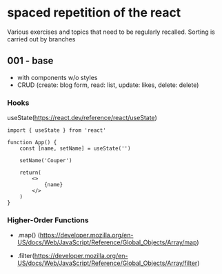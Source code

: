 # spaced repetition of the react

Various exercises and topics that need to be regularly recalled.
Sorting is carried out by branches

## 001 - base
- with components w/o styles
- CRUD (create: blog form, read: list, update: likes, delete: delete)

### Hooks
    
useState(https://react.dev/reference/react/useState)

    import { useState } from 'react'

    function App() {
        const [name, setName] = useState('')

        setName('Couper') 

        return(
            <>
                {name}
            </>
        )    
    }

### Higher-Order Functions
- .map() (https://developer.mozilla.org/en-US/docs/Web/JavaScript/Reference/Global_Objects/Array/map)

- .filter(https://developer.mozilla.org/en-US/docs/Web/JavaScript/Reference/Global_Objects/Array/filter)